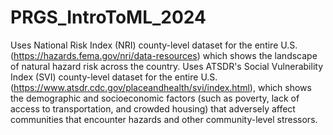 # PRGS_IntroToML_2024

Uses National Risk Index (NRI) county-level dataset for the entire U.S. (https://hazards.fema.gov/nri/data-resources) which shows the landscape of natural hazard risk across the country.
Uses ATSDR's Social Vulnerability Index (SVI) county-level dataset for the entire U.S. (https://www.atsdr.cdc.gov/placeandhealth/svi/index.html), which shows the demographic and socioeconomic factors (such as poverty, lack of access to transportation, and crowded housing) that adversely affect communities that encounter hazards and other community-level stressors.